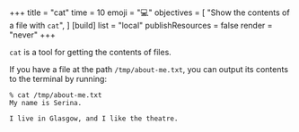 +++
title = "cat"
time = 10
emoji = "💻"
objectives = [
  "Show the contents of a file with `cat`",
]
[build]
  list = "local"
  publishResources = false
  render = "never"
+++

`cat` is a tool for getting the contents of files.

If you have a file at the path `/tmp/about-me.txt`, you can output its contents to the terminal by running:

```console
% cat /tmp/about-me.txt
My name is Serina.

I live in Glasgow, and I like the theatre.
```
